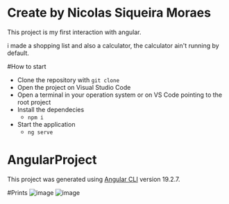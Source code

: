 # Create by Nicolas Siqueira Moraes
This project is my first interaction with angular. 

i made a shopping list and also a calculator, the calculator ain't running by default.

#How to start
  - Clone the repository with `git clone`
  - Open the project on Visual Studio Code
  - Open a terminal in your operation system or on VS Code pointing to the root project
  - Install the dependecies
      - `npm i`
  - Start the application
      - `ng serve`

# AngularProject

This project was generated using [Angular CLI](https://github.com/angular/angular-cli) version 19.2.7.

#Prints
![image](https://github.com/user-attachments/assets/2011e8ec-e2b9-4145-af6c-ae38e9caacf5)
![image](https://github.com/user-attachments/assets/21520b75-18ba-443a-931b-db072b65310c)


